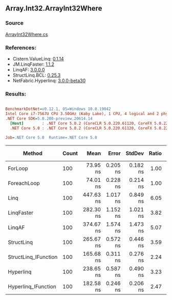 ﻿## Array.Int32.ArrayInt32Where

### Source
[ArrayInt32Where.cs](../LinqBenchmarks/Array/Int32/ArrayInt32Where.cs)

### References:
- Cistern.ValueLinq: [0.1.14](https://www.nuget.org/packages/Cistern.ValueLinq/0.1.14)
- JM.LinqFaster: [1.1.2](https://www.nuget.org/packages/JM.LinqFaster/1.1.2)
- LinqAF: [3.0.0.0](https://www.nuget.org/packages/LinqAF/3.0.0.0)
- StructLinq.BCL: [0.25.3](https://www.nuget.org/packages/StructLinq.BCL/0.25.3)
- NetFabric.Hyperlinq: [3.0.0-beta30](https://www.nuget.org/packages/NetFabric.Hyperlinq/3.0.0-beta30)

### Results:
``` ini

BenchmarkDotNet=v0.12.1, OS=Windows 10.0.19042
Intel Core i7-7567U CPU 3.50GHz (Kaby Lake), 1 CPU, 4 logical and 2 physical cores
.NET Core SDK=5.0.200-preview.20614.14
  [Host]        : .NET Core 5.0.2 (CoreCLR 5.0.220.61120, CoreFX 5.0.220.61120), X64 RyuJIT
  .NET Core 5.0 : .NET Core 5.0.2 (CoreCLR 5.0.220.61120, CoreFX 5.0.220.61120), X64 RyuJIT

Job=.NET Core 5.0  Runtime=.NET Core 5.0  

```
|               Method | Count |      Mean |    Error |   StdDev | Ratio | RatioSD |  Gen 0 | Gen 1 | Gen 2 | Allocated |
|--------------------- |------ |----------:|---------:|---------:|------:|--------:|-------:|------:|------:|----------:|
|              ForLoop |   100 |  73.95 ns | 0.205 ns | 0.182 ns |  1.00 |    0.00 |      - |     - |     - |         - |
|          ForeachLoop |   100 |  74.01 ns | 0.228 ns | 0.214 ns |  1.00 |    0.00 |      - |     - |     - |         - |
|                 Linq |   100 | 447.63 ns | 1.017 ns | 0.849 ns |  6.05 |    0.02 | 0.0229 |     - |     - |      48 B |
|           LinqFaster |   100 | 282.30 ns | 1.152 ns | 1.021 ns |  3.82 |    0.02 | 0.3095 |     - |     - |     648 B |
|               LinqAF |   100 | 374.67 ns | 1.574 ns | 1.473 ns |  5.07 |    0.02 |      - |     - |     - |         - |
|           StructLinq |   100 | 265.67 ns | 0.572 ns | 0.446 ns |  3.59 |    0.01 | 0.0153 |     - |     - |      32 B |
| StructLinq_IFunction |   100 | 165.68 ns | 0.311 ns | 0.276 ns |  2.24 |    0.01 |      - |     - |     - |         - |
|            Hyperlinq |   100 | 238.65 ns | 0.587 ns | 0.490 ns |  3.23 |    0.01 |      - |     - |     - |         - |
|  Hyperlinq_IFunction |   100 | 182.58 ns | 0.246 ns | 0.206 ns |  2.47 |    0.01 |      - |     - |     - |         - |
